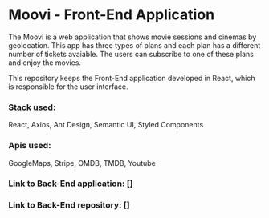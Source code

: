 # Moovi - Front-End Application

The Moovi is a web application that shows movie sessions and cinemas by geolocation. This app has three types of plans and each plan has a different number of tickets avaiable. The users can subscribe to one of these plans and enjoy the movies.

This repository keeps the Front-End application developed in React, which is responsible for the user interface.

### Stack used:

React, Axios, Ant Design, Semantic UI, Styled Components

### Apis used:

GoogleMaps, Stripe, OMDB, TMDB, Youtube

### Link to Back-End application: []

### Link to Back-End repository: []
